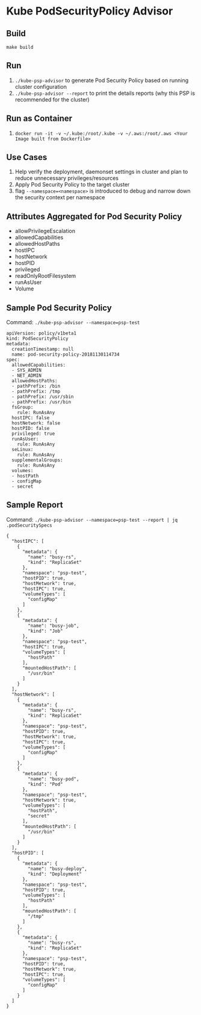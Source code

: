 # Kube PodSecurityPolicy Advisor

## Build
```
make build
```

## Run
1. ```./kube-psp-advisor``` to generate Pod Security Policy based on running cluster configuration
2. ```./kube-psp-advisor --report``` to print the details reports (why this PSP is recommended for the cluster)

## Run as Container
1. ```docker run -it -v ~/.kube:/root/.kube -v ~/.aws:/root/.aws <Your Image built from Dockerfile>```

## Use Cases
1. Help verify the deployment, daemonset settings in cluster and plan to reduce unnecessary privileges/resources
2. Apply Pod Security Policy to the target cluster
3. flag `--namespace=<namespace>` is introduced to debug and narrow down the security context per namespace

## Attributes Aggregated for Pod Security Policy
- allowPrivilegeEscalation
- allowedCapabilities
- allowedHostPaths
- hostIPC
- hostNetwork
- hostPID
- privileged
- readOnlyRootFilesystem
- runAsUser
- Volume


## Sample Pod Security Policy
Command: `./kube-psp-advisor --namespace=psp-test`
```
apiVersion: policy/v1beta1
kind: PodSecurityPolicy
metadata:
  creationTimestamp: null
  name: pod-security-policy-20181130114734
spec:
  allowedCapabilities:
  - SYS_ADMIN
  - NET_ADMIN
  allowedHostPaths:
  - pathPrefix: /bin
  - pathPrefix: /tmp
  - pathPrefix: /usr/sbin
  - pathPrefix: /usr/bin
  fsGroup:
    rule: RunAsAny
  hostIPC: false
  hostNetwork: false
  hostPID: false
  privileged: true
  runAsUser:
    rule: RunAsAny
  seLinux:
    rule: RunAsAny
  supplementalGroups:
    rule: RunAsAny
  volumes:
  - hostPath
  - configMap
  - secret
  ```

## Sample Report 
Command: `./kube-psp-advisor --namespace=psp-test --report | jq .podSecuritySpecs`
```
{
  "hostIPC": [
    {
      "metadata": {
        "name": "busy-rs",
        "kind": "ReplicaSet"
      },
      "namespace": "psp-test",
      "hostPID": true,
      "hostMetwork": true,
      "hostIPC": true,
      "volumeTypes": [
        "configMap"
      ]
    },
    {
      "metadata": {
        "name": "busy-job",
        "kind": "Job"
      },
      "namespace": "psp-test",
      "hostIPC": true,
      "volumeTypes": [
        "hostPath"
      ],
      "mountedHostPath": [
        "/usr/bin"
      ]
    }
  ],
  "hostNetwork": [
    {
      "metadata": {
        "name": "busy-rs",
        "kind": "ReplicaSet"
      },
      "namespace": "psp-test",
      "hostPID": true,
      "hostMetwork": true,
      "hostIPC": true,
      "volumeTypes": [
        "configMap"
      ]
    },
    {
      "metadata": {
        "name": "busy-pod",
        "kind": "Pod"
      },
      "namespace": "psp-test",
      "hostMetwork": true,
      "volumeTypes": [
        "hostPath",
        "secret"
      ],
      "mountedHostPath": [
        "/usr/bin"
      ]
    }
  ],
  "hostPID": [
    {
      "metadata": {
        "name": "busy-deploy",
        "kind": "Deployment"
      },
      "namespace": "psp-test",
      "hostPID": true,
      "volumeTypes": [
        "hostPath"
      ],
      "mountedHostPath": [
        "/tmp"
      ]
    },
    {
      "metadata": {
        "name": "busy-rs",
        "kind": "ReplicaSet"
      },
      "namespace": "psp-test",
      "hostPID": true,
      "hostMetwork": true,
      "hostIPC": true,
      "volumeTypes": [
        "configMap"
      ]
    }
  ]
}
```
